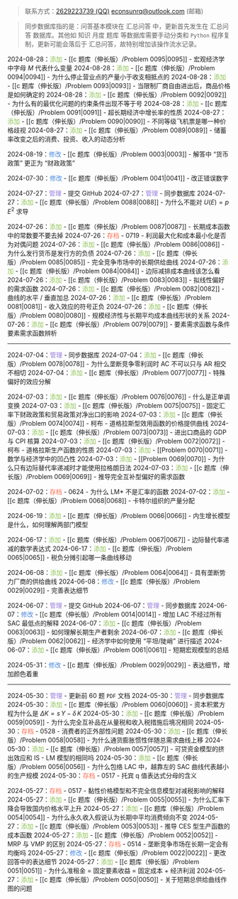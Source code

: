 > 联系方式：<a href="https://qm.qq.com/q/iA1sKuakak">2629223739 (QQ)</a> <a href="mailto:econsunrq@outlook.com">econsunrq@outlook.com (邮箱)</a>

> 同步数据库指的是：问答基本模块在 汇总问答 中，更新首先发生在 汇总问答 数据库。其他如 知识 月度 题库 等数据库需要手动分类和 `Python` 程序复制，更新可能会落后于 汇总问答，故特别增加该操作流水记录。

2024-08-28：<font color = #8CC152>添加</font> - [[c 题库（伸长版）/Problem 0095|0095]] - 宏观经济学中字母 $M$ 代表什么变量
2024-08-28：<font color = #8CC152>添加</font> - [[c 题库（伸长版）/Problem 0094|0094]] - 为什么停止营业点的产量小于收支相抵点的
2024-08-28：<font color = #8CC152>添加</font> - [[c 题库（伸长版）/Problem 0093|0093]] - 当限制厂商自由进出后，商品价格是如何确定的
2024-08-28：<font color = #8CC152>添加</font> - [[c 题库（伸长版）/Problem 0092|0092]] - 为什么有的最优化问题的约束条件出现不等于号
2024-08-28：<font color = #8CC152>添加</font> - [[c 题库（伸长版）/Problem 0091|0091]] - 超长期经济中增长率的性质
2024-08-27：<font color = #8CC152>添加</font> - [[c 题库（伸长版）/Problem 0090|0090]] - 不同等级飞机票是哪一种价格歧视
2024-08-27：<font color = #8CC152>添加</font> - [[c 题库（伸长版）/Problem 0089|0089]] - 储蓄率改变之后的消费、投资、收入的动态分析

2024-08-19：<font color = #4A89DC>修改</font> - [[c 题库（伸长版）/Problem 0003|0003]] - 解答中 “货币政策” 更正为 “财政政策”

2024-07-30：<font color = #4A89DC>修改</font> - [[c 题库（伸长版）/Problem 0041|0041]] - 改正错误数字

2024-07-27：<font color = #967ADC>管理</font> - 提交 GitHub
2024-07-27：<font color = #967ADC>管理</font> - 同步数据库
2024-07-27：<font color = #8CC152>添加</font> - [[c 题库（伸长版）/Problem 0088|0088]] - 为什么不能对 $U\left(E\right)=p\,E^2$ 求导

2024-07-26：<font color = #8CC152>添加</font> - [[c 题库（伸长版）/Problem 0087|0087]] - 长期成本函数中的常数要不要去掉
2024-07-26：<font color = #FC6E51>存档</font> - 0719 - 利润最大化和成本最小化是否为对偶问题
2024-07-26：<font color = #8CC152>添加</font> - [[c 题库（伸长版）/Problem 0086|0086]] - 为什么发行货币是发行方的负债
2024-07-26：<font color = #8CC152>添加</font> - [[c 题库（伸长版）/Problem 0085|0085]] - 完全竞争市场中的长期供给曲线
2024-07-26：<font color = #8CC152>添加</font> - [[c 题库（伸长版）/Problem 0084|0084]] - 边际减排成本曲线该怎么看
2024-07-26：<font color = #8CC152>添加</font> - [[c 题库（伸长版）/Problem 0083|0083]] - 拟线性偏好的需求函数
2024-07-26：<font color = #8CC152>添加</font> - [[c 题库（伸长版）/Problem 0082|0082]] - 曲线的水平 / 垂直加总
2024-07-26：<font color = #8CC152>添加</font> - [[c 题库（伸长版）/Problem 0081|0081]] - 收入效应的符号正负
2024-07-26：<font color = #8CC152>添加</font> - [[c 题库（伸长版）/Problem 0080|0080]] - 规模经济性与长期平均成本曲线形状的关系
2024-07-26：<font color = #8CC152>添加</font> - [[c 题库（伸长版）/Problem 0079|0079]] - 要素需求函数与条件要素需求函数辨析

---

2024-07-04：<font color = #967ADC>管理</font> - 同步数据库
2024-07-04：<font color = #8CC152>添加</font> - [[c 题库（伸长版）/Problem 0078|0078]] - 为什么垄断竞争零利润时 AC 不可以只与 AR 相交不相切
2024-07-04：<font color = #8CC152>添加</font> - [[c 题库（伸长版）/Problem 0077|0077]] - 特殊偏好的效应分解

2024-07-03：<font color = #8CC152>添加</font> - [[c 题库（伸长版）/Problem 0076|0076]] - 什么是正单调变换
2024-07-03：<font color = #8CC152>添加</font> - [[c 题库（伸长版）/Problem 0075|0075]] - 固定汇率下财政政策和贸易政策对净出口的影响
2024-07-03：<font color = #8CC152>添加</font> - [[c 题库（伸长版）/Problem 0074|0074]] - 柯布 - 道格拉斯型效用函数的价格提供曲线
2024-07-03：<font color = #8CC152>添加</font> - [[c 题库（伸长版）/Problem 0073|0073]] - 进出口商品的 GDP 与 CPI 核算
2024-07-03：<font color = #8CC152>添加</font> - [[c 题库（伸长版）/Problem 0072|0072]] - 柯布 - 道格拉斯生产函数的性质
2024-07-03：<font color = #8CC152>添加</font> - [[Problem 0070|0071]] - 数学与经济学中的凹凸性
2024-07-03：<font color = #8CC152>添加</font> - [[Problem 0069|0070]] - 为什么只有边际替代率递减时才能使用拉格朗日法
2024-07-03：<font color = #8CC152>添加</font> - [[c 题库（伸长版）/Problem 0069|0069]] - 推导完全互补型偏好的需求函数

2024-07-02：<font color = #FC6E51>存档</font> - 0624 - 为什么 LM* 不是汇率的函数
2024-07-02：<font color = #8CC152>添加</font> - [[c 题库（伸长版）/Problem 0068|0068]] - 卡特尔组织的产量分配

2024-06-19：<font color = #8CC152>添加</font> - [[c 题库（伸长版）/Problem 0066|0066]] - 内生增长模型是什么，如何理解两部门模型

2024-06-17：<font color = #8CC152>添加</font> - [[c 题库（伸长版）/Problem 0067|0067]] - 边际替代率递减的数学表达式
2024-06-17：<font color = #8CC152>添加</font> - [[c 题库（伸长版）/Problem 0065|0065]] - 税负分摊引起哪一条曲线移动

2024-06-08：<font color = #8CC152>添加</font> - [[c 题库（伸长版）/Problem 0064|0064]] - 具有垄断势力厂商的供给曲线
2024-06-08：<font color = #4A89DC>修改</font> - [[c 题库（伸长版）/Problem 0029|0029]] - 完善表达细节

2024-06-07：<font color = #967ADC>管理</font> - 提交 GitHub
2024-06-07：<font color = #967ADC>管理</font> - 同步数据库
2024-06-07：<font color = #4A89DC>修改</font> - [[c 题库（伸长版）/Problem 0014|0014]] - 增加 LAC 不经过所有 SAC 最低点的解释
2024-06-07：<font color = #8CC152>添加</font> - [[c 题库（伸长版）/Problem 0063|0063]] - 如何理解长期生产者剩余
2024-06-07：<font color = #8CC152>添加</font> - [[c 题库（伸长版）/Problem 0062|0062]] - 经济学中如何使用 “平坦/陡峭” 进行描述
2024-06-07：<font color = #8CC152>添加</font> - [[c 题库（伸长版）/Problem 0061|0061]] - 短期宏观模型的总结

2024-05-31：<font color = #4A89DC>修改</font> - [[c 题库（伸长版）/Problem 0029|0029]] - 表达细节，增加颜色着重

---

2024-05-30：<font color = #967ADC>管理</font> - 更新前 60 题 `PDF` 文档
2024-05-30：<font color = #967ADC>管理</font> - 同步数据库
2024-05-30：<font color = #8CC152>添加</font> - [[c 题库（伸长版）/Problem 0060|0060]] - 资本积累方程为什么是 $\Delta K=s\,Y-\delta\,K$
2024-05-30：<font color = #8CC152>添加</font> - [[c 题库（伸长版）/Problem 0059|0059]] - 为什么完全互补品在从量税和收入税措施后境况相同
2024-05-30：<font color = #FC6E51>存档</font> - 0528 - 消费者的正外部性问题
2024-05-30：<font color = #8CC152>添加</font> - [[c 题库（伸长版）/Problem 0058|0058]] - 为什么通货膨胀惯性伴随总需求曲线上移
2024-05-30：<font color = #8CC152>添加</font> - [[c 题库（伸长版）/Problem 0057|0057]] - 可贷资金模型的挤出效应和 IS - LM 模型的相同吗
2024-05-30：<font color = #8CC152>添加</font> - [[c 题库（伸长版）/Problem 0056|0056]] - 为什么包络 LAC 中，越靠左的 SAC 曲线代表越小的生产规模
2024-05-30：<font color = #FC6E51>存档</font> - 0517 - 托宾 q 值表达式分母的含义

2024-05-27：<font color = #FC6E51>存档</font> - 0517 - 黏性价格模型和不完全信息模型对减税影响的解释
2024-05-27：<font color = #8CC152>添加</font> - [[c 题库（伸长版）/Problem 0055|0055]] - 为什么汇率下降会导致国内价格水平上升
2024-05-27：<font color = #8CC152>添加</font> - [[c 题库（伸长版）/Problem 0054|0054]] - 为什么永久收入假说认为长期中平均消费倾向不变
2024-05-27：<font color = #8CC152>添加</font> - [[c 题库（伸长版）/Problem 0053|0053]] - 推导 CES 型生产函数的成本函数
2024-05-27：<font color = #8CC152>添加</font> - [[c 题库（伸长版）/Problem 0052|0052]] - MRP 与 VMP 的区别
2024-05-27：<font color = #FC6E51>存档</font> - 0514 - 垄断竞争市场在长期一定会有均衡吗
2024-05-27：<font color = #4A89DC>修改</font> - [[c 题库（伸长版）/Problem 0022|0022]] - 更改回答中的表达细节
2024-05-27：<font color = #8CC152>添加</font> - [[c 题库（伸长版）/Problem 0051|0051]] - 为什么准租金 = 固定要素收益 = 固定成本 + 经济利润
2024-05-27：<font color = #8CC152>添加</font> - [[c 题库（伸长版）/Problem 0050|0050]] - 关于短期总供给曲线作图的问题
